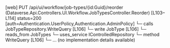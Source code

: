 [web] PUT /api/ui/workflow/job-types/{id:Guid}/reorder  (Dataverse.Api.Controllers.UI.Workflow.JobTypesController.Reorder)  [L103–L114] status=200 [auth=Authentication.UserPolicy,Authentication.AdminPolicy]
  └─ calls JobTypeRepository.WriteQuery [L106]
  └─ write JobType [L106]
    └─ reads_from JobTypes
  └─ uses_service IControlledRepository<JobType>
    └─ method WriteQuery [L106]
      └─ ... (no implementation details available)

